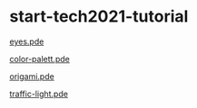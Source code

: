 # start-tech2021-tutorial

[eyes.pde](https://gist.github.com/tomoyk/26ce3acb8fa95eb1658ecd903690034d)

[color-palett.pde](https://gist.github.com/tomoyk/6a90372e97f1fa02693bfd57fcee2c76)

[origami.pde](https://gist.github.com/tomoyk/554626adcf3a9b28308df55ec35ac7e7)

[traffic-light.pde](https://gist.github.com/tomoyk/1e2922694a20d683e2ad5ed928f1712e)

